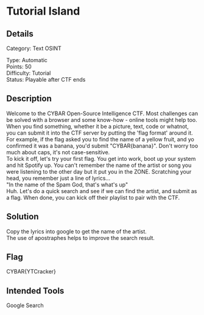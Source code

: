 # Tutorial Island

## Details 

Category: Text OSINT <br>

Type: Automatic
<br>
Points: 50
<br>
Difficulty: Tutorial
<br>
Status: Playable after CTF ends

## Description 

Welcome to the CYBAR Open-Source Intelligence CTF. Most challenges can be solved with a browser and some know-how - online tools might help too. 
<br>
When you find something, whether it be a picture, text, code or whatnot, you can submit it into the CTF server by putting the 'flag format' around it. For example, if the flag asked you to find the name of a yellow fruit, and yo confirmed it was a banana, you'd submit "CYBAR{banana}". Don't worry too much about caps, it's not case-sensitive.
<br>
To kick it off, let's try your first flag. You get into work, boot up your system and hit Spotify up. You can't remember the name of the artist or song you were listening to the other day but it put you in the ZONE. Scratching your head, you remember just a line of lyrics...
<br>
"In the name of the Spam God, that's what's up"
<br>
Huh. Let's do a quick search and see if we can find the artist, and submit as a flag. When done, you can kick off their playlist to pair with the CTF.

## Solution 

Copy the lyrics into google to get the name of the artist. 
<br>
The use of apostraphes helps to improve the search result. 

## Flag

CYBAR{YTCracker}

## Intended Tools 

Google Search 
